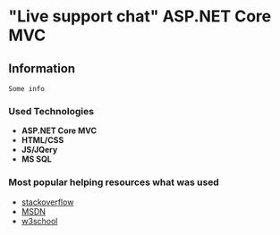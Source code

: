 
#  "Live support chat" ASP.NET Core MVC

## Information

```
Some info
``` 

### Used Technologies

* **ASP.NET Core MVC** 
* **HTML/CSS** 
* **JS/JQery** 
* **MS SQL** 

### Most popular helping resources what was used

* [stackoverflow](https://stackoverflow.com/) 
* [MSDN](https://docs.microsoft.com/ru-ru/) 
* [w3school](https://www.w3schools.com/) 
